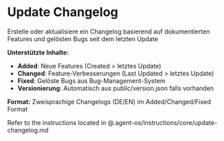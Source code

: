 # Update Changelog

Erstelle oder aktualisiere ein Changelog basierend auf dokumentierten Features und gelösten Bugs seit dem letzten Update

**Unterstützte Inhalte:**
- **Added**: Neue Features (Created > letztes Update)
- **Changed**: Feature-Verbesserungen (Last Updated > letztes Update)  
- **Fixed**: Gelöste Bugs aus Bug-Management-System
- **Versionierung**: Automatisch aus public/version.json falls vorhanden

**Format:** Zweisprachige Changelogs (DE/EN) im Added/Changed/Fixed Format

Refer to the instructions located in @.agent-os/instructions/core/update-changelog.md